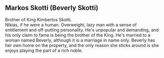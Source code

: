 ## Markos Skotti (Beverly Skotti)

Brother of King Kimbertos Skotti.</br>
Nikias, if he were a human.  Overweight, lazy man with a sense of entitlement and off-putting personality.  He's unpopular and demanding, and his only claim to fame is being the brother of the King.  He's married to a woman named Beverly, although it is a marriage in name only.  Beverly has her own home on the property, and the only reason she sticks around is she enjoys playing the part of a rich noble.
